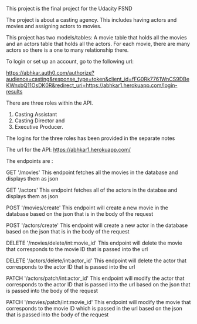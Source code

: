 This project is the final project for the Udacity FSND

The project is about a casting agency. This includes having actors and movies and assigning actors to movies. 

This project has two models/tables: A movie table that holds all the movies and an actors table that holds all the actors. For each movie, there are many actors so there is a one to many relationship there. 

To login or set up an account, go to the following url: 

https://abhkar.auth0.com/authorize?audience=casting&response_type=token&client_id=fFG0Rk7761WnCS9DBeKWnxbQ11OsDK0R&redirect_uri=https://abhkar1.herokuapp.com/login-results

There are three roles within the API. 

1) Casting Assistant 
2) Casting Director and 
3) Executive Producer. 

The logins for the three roles has been provided in the separate notes 

The url for the API:
https://abhkar1.herokuapp.com/

The endpoints are : 

GET '/movies'
    This endpoint fetches all the movies in the database and displays them as json 

GET '/actors'
    This endpoint fetches all of the actors in the databse and displays them as json 

POST '/movies/create'
    This endpoint will create a new movie in the database based on the json that is in the body of the request 

POST '/actors/create'
    This endpoint will create a new actor in the database based on the json that is in the body of the request 

DELETE '/movies/delete/int:movie_id'
    This endpoint will delete the movie that corresponds to the movie ID that is passed into the url 

DELETE '/actors/delete/int:actor_id'
    This endpoint will delete the actor that corresponds to the actor ID that is passed into the url 

PATCH '/actors/patch/int:actor_id' 
    This endpoint will modify the actor that corresponds to the actor ID that is passed into the url based on the json that is passed into the body of the request 

PATCH '/movies/patch/int:movie_id'
    This endpoint will modify the movie that corresponds to the movie ID which is passed in the url based on the json that is passed into the body of the request